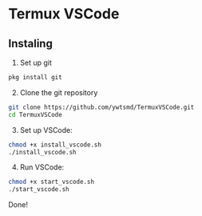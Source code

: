 # Termux VSCode
## Instaling
1. Set up git
```bash
pkg install git
```
2. Clone the git repository
```bash
git clone https://github.com/ywtsmd/TermuxVSCode.git
cd TermuxVSCode
```
3. Set up VSCode:
```bash
chmod +x install_vscode.sh
./install_vscode.sh
```
4. Run VSCode:
```bash
chmod +x start_vscode.sh
./start_vscode.sh
```

Done!
